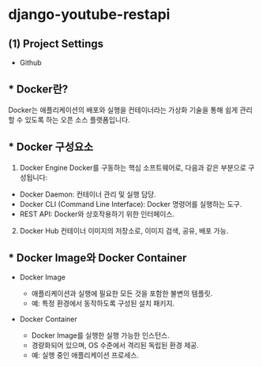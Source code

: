 # django-youtube-restapi
## (1) Project Settings

- Github

## * Docker란?
Docker는 애플리케이션의 배포와 실행을 컨테이너라는 가상화 기술을 통해 쉽게 관리할 수 있도록 하는 오픈 소스 플랫폼입니다.
## * Docker 구성요소
1. Docker Engine
Docker를 구동하는 핵심 소프트웨어로, 다음과 같은 부분으로 구성됩니다:

- Docker Daemon: 컨테이너 관리 및 실행 담당.
- Docker CLI (Command Line Interface): Docker 명령어를 실행하는 도구.
- REST API: Docker와 상호작용하기 위한 인터페이스.
2. Docker Hub
컨테이너 이미지의 저장소로, 이미지 검색, 공유, 배포 가능.

## * Docker Image와 Docker Container
- Docker Image

  - 애플리케이션과 실행에 필요한 모든 것을 포함한 불변의 템플릿.
  - 예: 특정 환경에서 동작하도록 구성된 설치 패키지.

- Docker Container

  - Docker Image를 실행한 실행 가능한 인스턴스.
  - 경량화되어 있으며, OS 수준에서 격리된 독립된 환경 제공.
  - 예: 실행 중인 애플리케이션 프로세스.
